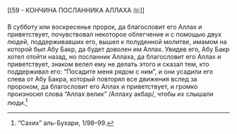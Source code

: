 [[59 - КОНЧИНА ПОСЛАННИКА АЛЛАХА ﷺ]]

В субботу или воскресенье пророк, да благословит его Аллах и приветствует, почувствовал некоторое облегчение и с помощью двух людей, поддерживавших его, вышел к полуденной молитве, имамом на которой был Абу Бакр, да будет доволен им Аллах. Увидев его, Абу Бакр хотел отойти назад, но посланник Аллаха, да благословит его Аллах и приветствует, знаком велел ему не делать этого и сказал тем, кто поддерживал его: “Посадите меня рядом с ним”, и они усадили его слева от Абу Бакра, который повторял все движения вслед за пророком, да благословит его Аллах и приветствует, и громко произносил слова “Аллах велик” /Аллаху акбар/, чтобы их слышали люди.[^1]

[^1]: “Сахих” аль-Бухари, 1/98–99.

